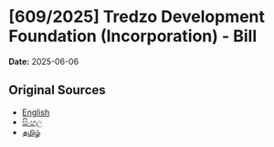 # [609/2025] Tredzo Development Foundation (Incorporation) - Bill

**Date:** 2025-06-06

## Original Sources

- [English](https://documents.gov.lk/view/bills/2025/6/609-2025_E.pdf)
- [සිංහල](https://documents.gov.lk/view/bills/2025/6/609-2025_S.pdf)
- [தமிழ்](https://documents.gov.lk/view/bills/2025/6/609-2025_T.pdf)
